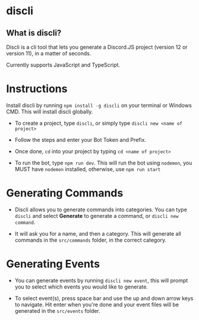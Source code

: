 # discli


## What is discli?

Discli is a cli tool that lets you generate a Discord.JS project (version 12 or version 11), in a matter of seconds.

Currently supports JavaScript and TypeScript.

# Instructions

Install discli by running `npm install -g discli` on your terminal or Windows CMD. This will install discli globally.

- To create a project, type `discli`, or simply type `discli new <name of project>`

- Follow the steps and enter your Bot Token and Prefix.

- Once done, `cd` into your project by typing `cd <name of project>`

- To run the bot, type `npm run dev`. This will run the bot using `nodemon`, you MUST have `nodemon` installed, otherwise, use `npm run start`

# Generating Commands

- Discli allows you to generate commands into categories. You can type `discli` and select **Generate** to generate a command, or `discli new command`.

- It will ask you for a name, and then a category. This will generate all commands in the `src/commands` folder, in the correct category.

# Generating Events

- You can generate events by running `discli new event`, this will prompt you to select which events you would like to generate.

- To select event(s), press space bar and use the up and down arrow keys to navigate. Hit enter when you're done and your event files will be generated in the `src/events` folder.


